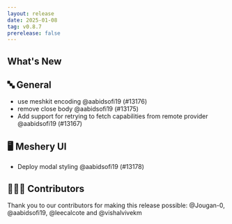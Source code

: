 ```yaml
---
layout: release
date: 2025-01-08
tag: v0.8.7
prerelease: false
---
```


## What's New
## 🔤 General
- use meshkit encoding @aabidsofi19 (#13176)
- remove close body @aabidsofi19 (#13175)
- Add support for retrying to fetch capabilities from remote provider @aabidsofi19 (#13167)

## 🖥 Meshery UI

- Deploy modal styling @aabidsofi19 (#13178)

## 👨🏽‍💻 Contributors

Thank you to our contributors for making this release possible:
@Jougan-0, @aabidsofi19, @leecalcote and @vishalvivekm

